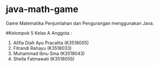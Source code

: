 # java-math-game
Game Matematika Penjumlahan dan Pengurangan menggunakan Java.

#Kelompok 5 Kelas A
Anggota :
1. Alifia Diah Ayu Pracalita (K3518005)
2. Fitrandi Rahayu (K3518033)
3. Muhammad Ibnu Sina (K3518043)
4. Shella Fatmawati (K3518055)
